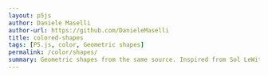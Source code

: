 ```yaml
---  
layout: p5js
author: Daniele Maselli
author-url: https://github.com/DanieleMaselli
title: colored-shapes
tags: [P5.js, color, Geometric shapes]
permalink: /color/shapes/
summary: Geometric shapes from the same source. Inspired from Sol LeWitt's work. 
---  
```

